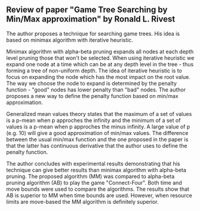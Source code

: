 
## Review of paper "Game Tree Searching by Min/Max approximation" by Ronald L. Rivest

The author proposes a technique for searching game trees. His idea is based on minimax algorithm with iterative heuristic.

Minimax algorithm with alpha-beta pruning expands all nodes at each depth level pruning those that won't be selected. When using iterative heuristic we expand one node at a time which can be at any depth level in the tree - thus forming a tree of non-uniform depth. The idea of iterative heuristic is to focus on expanding the node which has the most impact on the root value. The way we choose the node to expand is determined by the penalty function - "good" nodes has lower penalty than "bad" nodes. The author proposes a new way to define the penalty function based on min/max approximation.

Generalized mean values theory states that the maximum of a set of values is a p-mean when p approches the infinity and the minimum of a set of values is a p-mean when p approches the minus infinity. A large value of p (e.g. 10) will give a good approximation of min/max values. The difference between the usual min/max function and the one proposed in the paper is that the latter has continuous derivative that the author uses to define the penalty function.

The author concludes with experimental results demonstrating that his technique can give better results than minimax algorithm with alpha-beta pruning. The proposed algorithm (MM) was compared to alpha-beta pruning algorithm (AB) to play the game "Connect-Four". Both time and move bounds were used to compare the algorithms. The results show that AB is superior to MM when time bounds are used. However, when resource limits are move-based the MM algorithm is definitely superior.


